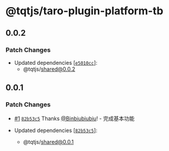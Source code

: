 # @tqtjs/taro-plugin-platform-tb

## 0.0.2

### Patch Changes

- Updated dependencies [[`e5010cc`](https://github.com/Binbiubiubiu/tqt/commit/e5010cc99a0220bb735e5745f5183b9bab363e65)]:
  - @tqtjs/shared@0.0.2

## 0.0.1

### Patch Changes

- [#1](https://github.com/Binbiubiubiu/tqt/pull/1) [`82b53c5`](https://github.com/Binbiubiubiu/tqt/commit/82b53c5e5a7d74bde6810dec76da25a0d3cd7420) Thanks [@Binbiubiubiu](https://github.com/Binbiubiubiu)! - 完成基本功能

- Updated dependencies [[`82b53c5`](https://github.com/Binbiubiubiu/tqt/commit/82b53c5e5a7d74bde6810dec76da25a0d3cd7420)]:
  - @tqtjs/shared@0.0.1
